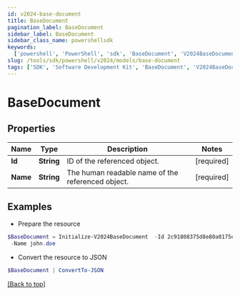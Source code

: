 ```yaml
---
id: v2024-base-document
title: BaseDocument
pagination_label: BaseDocument
sidebar_label: BaseDocument
sidebar_class_name: powershellsdk
keywords:
  ['powershell', 'PowerShell', 'sdk', 'BaseDocument', 'V2024BaseDocument']
slug: /tools/sdk/powershell/v2024/models/base-document
tags: ['SDK', 'Software Development Kit', 'BaseDocument', 'V2024BaseDocument']
---
```


# BaseDocument

## Properties

| Name | Type | Description | Notes |
| --- | --- | --- | --- |
| **Id** | **String** | ID of the referenced object. | [required] |
| **Name** | **String** | The human readable name of the referenced object. | [required] |

## Examples

- Prepare the resource

```powershell
$BaseDocument = Initialize-V2024BaseDocument  -Id 2c91808375d8e80a0175e1f88a575222 `
 -Name john.doe
```

- Convert the resource to JSON

```powershell
$BaseDocument | ConvertTo-JSON
```

[[Back to top]](#)
